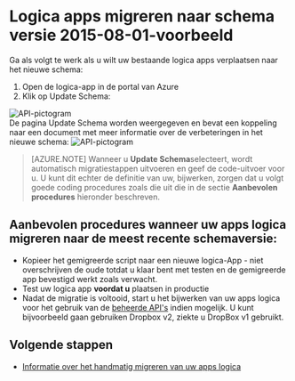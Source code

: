 <properties
    pageTitle="Logica apps migreren naar schema versie 2015-08-01-preview | Microsoft Azure-App-Service"
    description="U kunt eenvoudig uw apps logica migreren naar de nieuwste schemaversie. Volg deze stappen."
    services="logic-apps"
    documentationCenter=""
    authors="MSFTMAN"
    manager="erikre"
    editor=""
    tags="connectors"/>

<tags
    ms.service="logic-apps"
    ms.workload="integration"
    ms.tgt_pltfrm="na"
    ms.devlang="na"
    ms.topic="get-started-article"
    ms.date="08/23/2016"
    ms.author="deonhe"/>

# <a name="how-to-migrate-logic-apps-to-schema-version-2015-08-01-preview"></a>Logica apps migreren naar schema versie 2015-08-01-voorbeeld

Ga als volgt te werk als u wilt uw bestaande logica apps verplaatsen naar het nieuwe schema:  
1. Open de logica-app in de portal van Azure  
2. Klik op Update Schema:

 ![API-pictogram][step1]   
De pagina Update Schema worden weergegeven en bevat een koppeling naar een document met meer informatie over de verbeteringen in het nieuwe schema: ![API-pictogram][step2]

>[AZURE.NOTE] Wanneer u **Update Schema**selecteert, wordt automatisch migratiestappen uitvoeren en geef de code-uitvoer voor u. U kunt dit echter de definitie van uw, bijwerken, zorgen dat u volgt goede coding procedures zoals die uit die in de sectie **Aanbevolen procedures** hieronder beschreven.

## <a name="best-practices-when-migrating-your-logic-apps-to-the-latest-schema-version"></a>Aanbevolen procedures wanneer uw apps logica migreren naar de meest recente schemaversie:  

- Kopieer het gemigreerde script naar een nieuwe logica-App - niet overschrijven de oude totdat u klaar bent met testen en de gemigreerde app bevestigd werkt zoals verwacht.
- Test uw logica app **voordat u** plaatsen in productie
- Nadat de migratie is voltooid, start u het bijwerken van uw apps logica voor het gebruik van de [beheerde API's](./apis-list.md) indien mogelijk. U kunt bijvoorbeeld gaan gebruiken Dropbox v2, ziekte u DropBox v1 gebruikt.


## <a name="whats-next"></a>Volgende stappen
-  [Informatie over het handmatig migreren van uw apps logica](../app-service-logic/app-service-logic-schema-2015-08-01.md)


<!--Icon references-->
[step1]: ./media/connectors-schema-migration/migrateschema1.png
[step2]: ./media/connectors-schema-migration/migrateschema2.png






